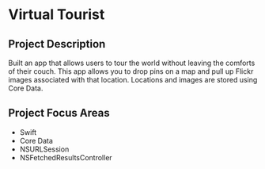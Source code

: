 # Virtual Tourist

## Project Description
Built an app that allows users to tour the world without leaving the comforts of their couch. This app allows you to drop pins on a map and pull up Flickr images associated with that location. Locations and images are stored using Core Data.

## Project Focus Areas
- Swift
- Core Data
- NSURLSession
- NSFetchedResultsController
